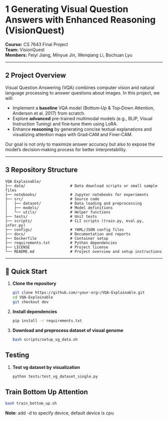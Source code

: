 # 1 Generating Visual Question Answers with Enhanced Reasoning (VisionQuest)

**Course:** CS 7643 Final Project  
**Team:** VisionQuest  
**Members:** Feiyi Jiang, Minyue Jin, Wenqiang Li, Bochuan Lyu

---

## 2 Project Overview

Visual Question Answering (VQA) combines computer vision and natural language processing to answer questions about images. In this project, we will:

- Implement a **baseline** VQA model (Bottom‑Up & Top‑Down Attention, Anderson et al. 2017) from scratch.  
- Explore **advanced** pre-trained multimodal models (e.g., BLIP, Visual Instruction Tuning) and fine‑tune them using LoRA.  
- Enhance **reasoning** by generating concise textual explanations and visualizing attention maps with Grad‑CAM and Finer‑CAM.  

Our goal is not only to maximize answer accuracy but also to expose the model’s decision‑making process for better interpretability.

---

## 3 Repository Structure

    VQA-Explainable/
    ├── data/                    # Data download scripts or small sample files
    ├── notebooks/               # Jupyter notebooks for experiments
    ├── src/                     # Source code
    │   ├── dataset/             # Data loading and preprocessing
    │   ├── models/              # Model definitions
    │   └── utils/               # Helper functions
    ├── tests/                   # Unit tests
    ├── scripts/                 # CLI scripts (train.py, eval.py, infer.py)
    ├── configs/                 # YAML/JSON config files
    ├── docs/                    # Documentation and reports
    ├── Dockerfile               # Container setup
    ├── requirements.txt         # Python dependencies
    ├── LICENSE                  # Project license
    └── README.md                # Project overview and setup instructions

---

## 🚀 Quick Start

1. **Clone the repository**  
   ```bash
   git clone https://github.com/<your-org>/VQA-Explainable.git
   cd VQA-Explainable
   git checkout dev

2. **Install dependencies**
    ```bash
    pip install -r requirements.txt
    ```
3. **Download and preprocess dataset of visual genome**
    ```bash
    bash scripts/setup_vg_data.sh
    ```

## Testing

1. **Test vg dataset by visualization**
    ```python
    python tests/test_vg_dataset_single.py
    ```

## Train Bottom Up Attention
```bash
bash train_bottom_up.sh
```
**Note**: add -d to specify device, default device is cpu
